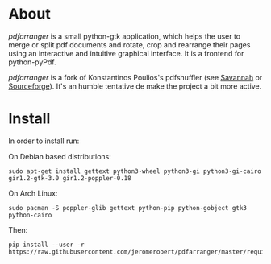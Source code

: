 # About

*pdfarranger* is a small python-gtk application, which helps the user to merge
or split pdf documents and rotate, crop and rearrange their pages using an
interactive and intuitive graphical interface. It is a frontend for
python-pyPdf.

*pdfarranger* is a fork of Konstantinos Poulios's pdfshuffler
(see [Savannah](https://savannah.nongnu.org/projects/pdfshuffler) or
[Sourceforge](http://sourceforge.net/projects/pdfshuffler)).
It's an humble tentative de make the project a bit more active.


# Install

In order to install run:

On Debian based distributions:

```
sudo apt-get install gettext python3-wheel python3-gi python3-gi-cairo gir1.2-gtk-3.0 gir1.2-poppler-0.18
```

On Arch Linux:

```
sudo pacman -S poppler-glib gettext python-pip python-gobject gtk3 python-cairo
```

Then:

```
pip install --user -r https://raw.githubusercontent.com/jeromerobert/pdfarranger/master/requirements.txt
```
